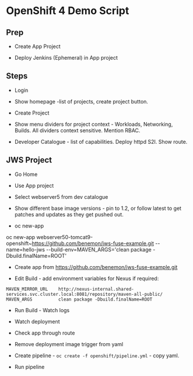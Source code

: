# OpenShift 4 Demo Script

## Prep

* Create App Project

* Deploy Jenkins (Ephemeral) in App project

## Steps

* Login

* Show homepage -list of projects, create project button.

* Create Project

* Show menu dividers for project context - Workloads, Networking, Builds. All dividers context sensitive. Mention RBAC.

* Developer Catalogue - list of capabilities. Deploy httpd S2I. Show route.

## JWS Project

* Go Home

* Use App project

* Select webserver5 from dev catalogue

* Show different base image versions - pin to 1.2, or follow latest to get patches and updates as they get pushed out.

* oc new-app

oc new-app webserver50-tomcat9-openshift~https://github.com/benemon/jws-fuse-example.git --name=hello-jws --build-env=MAVEN_ARGS='clean package -Dbuild.finalName=ROOT'

* Create app from https://github.com/benemon/jws-fuse-example.git

* Edit Build - add environment variables for Nexus if required:

```
MAVEN_MIRROR_URL    http://nexus-internal.shared-services.svc.cluster.local:8081/repository/maven-all-public/
MAVEN_ARGS          clean package -Dbuild.finalName=ROOT
```

* Run Build - Watch logs

* Watch deployment

* Check app through route

* Remove deployment image trigger from yaml

* Create pipeline - `oc create -f openshift/pipeline.yml` - copy yaml.

* Run pipeline
